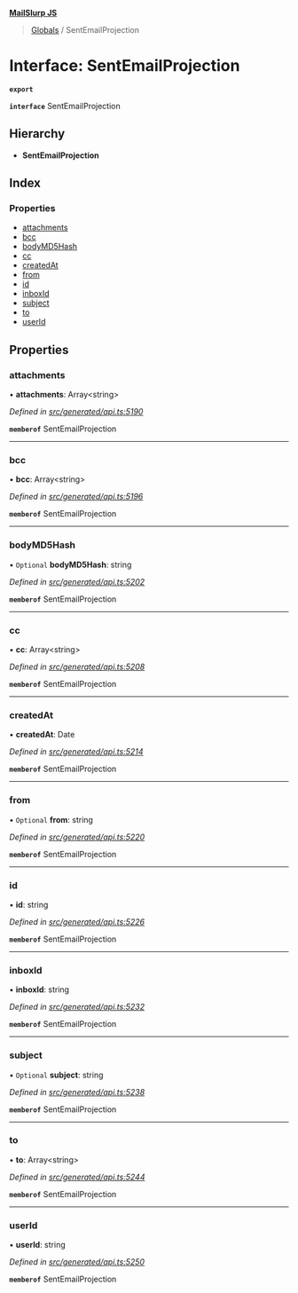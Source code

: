 **[MailSlurp JS](../README.md)**

> [Globals](../README.md) / SentEmailProjection

# Interface: SentEmailProjection

**`export`** 

**`interface`** SentEmailProjection

## Hierarchy

* **SentEmailProjection**

## Index

### Properties

* [attachments](sentemailprojection.md#attachments)
* [bcc](sentemailprojection.md#bcc)
* [bodyMD5Hash](sentemailprojection.md#bodymd5hash)
* [cc](sentemailprojection.md#cc)
* [createdAt](sentemailprojection.md#createdat)
* [from](sentemailprojection.md#from)
* [id](sentemailprojection.md#id)
* [inboxId](sentemailprojection.md#inboxid)
* [subject](sentemailprojection.md#subject)
* [to](sentemailprojection.md#to)
* [userId](sentemailprojection.md#userid)

## Properties

### attachments

•  **attachments**: Array\<string>

*Defined in [src/generated/api.ts:5190](https://github.com/mailslurp/mailslurp-client/blob/37bf78e/src/generated/api.ts#L5190)*

**`memberof`** SentEmailProjection

___

### bcc

•  **bcc**: Array\<string>

*Defined in [src/generated/api.ts:5196](https://github.com/mailslurp/mailslurp-client/blob/37bf78e/src/generated/api.ts#L5196)*

**`memberof`** SentEmailProjection

___

### bodyMD5Hash

• `Optional` **bodyMD5Hash**: string

*Defined in [src/generated/api.ts:5202](https://github.com/mailslurp/mailslurp-client/blob/37bf78e/src/generated/api.ts#L5202)*

**`memberof`** SentEmailProjection

___

### cc

•  **cc**: Array\<string>

*Defined in [src/generated/api.ts:5208](https://github.com/mailslurp/mailslurp-client/blob/37bf78e/src/generated/api.ts#L5208)*

**`memberof`** SentEmailProjection

___

### createdAt

•  **createdAt**: Date

*Defined in [src/generated/api.ts:5214](https://github.com/mailslurp/mailslurp-client/blob/37bf78e/src/generated/api.ts#L5214)*

**`memberof`** SentEmailProjection

___

### from

• `Optional` **from**: string

*Defined in [src/generated/api.ts:5220](https://github.com/mailslurp/mailslurp-client/blob/37bf78e/src/generated/api.ts#L5220)*

**`memberof`** SentEmailProjection

___

### id

•  **id**: string

*Defined in [src/generated/api.ts:5226](https://github.com/mailslurp/mailslurp-client/blob/37bf78e/src/generated/api.ts#L5226)*

**`memberof`** SentEmailProjection

___

### inboxId

•  **inboxId**: string

*Defined in [src/generated/api.ts:5232](https://github.com/mailslurp/mailslurp-client/blob/37bf78e/src/generated/api.ts#L5232)*

**`memberof`** SentEmailProjection

___

### subject

• `Optional` **subject**: string

*Defined in [src/generated/api.ts:5238](https://github.com/mailslurp/mailslurp-client/blob/37bf78e/src/generated/api.ts#L5238)*

**`memberof`** SentEmailProjection

___

### to

•  **to**: Array\<string>

*Defined in [src/generated/api.ts:5244](https://github.com/mailslurp/mailslurp-client/blob/37bf78e/src/generated/api.ts#L5244)*

**`memberof`** SentEmailProjection

___

### userId

•  **userId**: string

*Defined in [src/generated/api.ts:5250](https://github.com/mailslurp/mailslurp-client/blob/37bf78e/src/generated/api.ts#L5250)*

**`memberof`** SentEmailProjection
